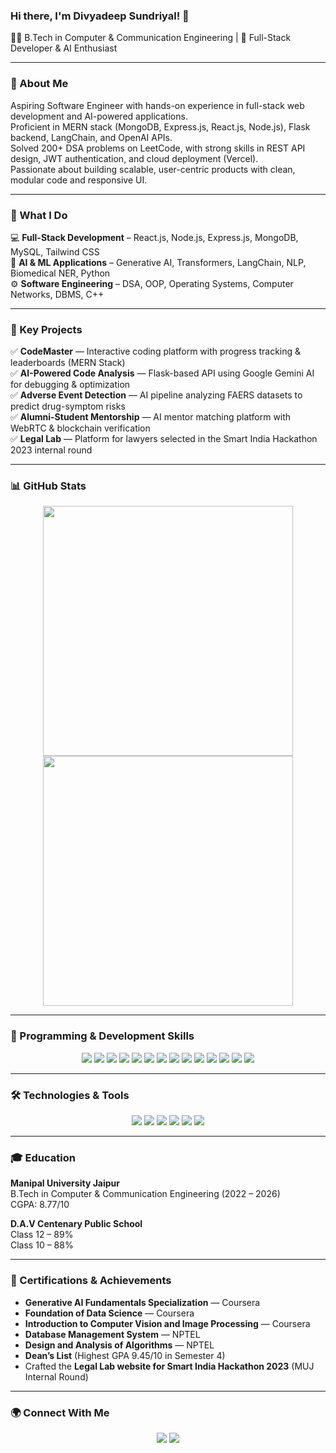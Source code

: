 ### Hi there, I'm Divyadeep Sundriyal! 👋

👨‍💻 B.Tech in Computer & Communication Engineering | 🚀 Full-Stack Developer & AI Enthusiast

---

### 🔹 About Me

Aspiring Software Engineer with hands-on experience in full-stack web development and AI-powered applications.  
Proficient in MERN stack (MongoDB, Express.js, React.js, Node.js), Flask backend, LangChain, and OpenAI APIs.  
Solved 200+ DSA problems on LeetCode, with strong skills in REST API design, JWT authentication, and cloud deployment (Vercel).  
Passionate about building scalable, user-centric products with clean, modular code and responsive UI.

---

### 🔹 What I Do

💻 **Full-Stack Development** – React.js, Node.js, Express.js, MongoDB, MySQL, Tailwind CSS  
🤖 **AI & ML Applications** – Generative AI, Transformers, LangChain, NLP, Biomedical NER, Python  
⚙️ **Software Engineering** – DSA, OOP, Operating Systems, Computer Networks, DBMS, C++

---

### 🔑 Key Projects

✅ **CodeMaster** — Interactive coding platform with progress tracking & leaderboards (MERN Stack)  
✅ **AI-Powered Code Analysis** — Flask-based API using Google Gemini AI for debugging & optimization  
✅ **Adverse Event Detection** — AI pipeline analyzing FAERS datasets to predict drug-symptom risks  
✅ **Alumni-Student Mentorship** — AI mentor matching platform with WebRTC & blockchain verification  
✅ **Legal Lab** — Platform for lawyers selected in the Smart India Hackathon 2023 internal round

---

### 📊 GitHub Stats

<p align="center">
  <img src="https://github-readme-stats.vercel.app/api?username=divyadeep10&show_icons=true&theme=tokyonight" width="400px"/>
  <img src="https://github-readme-stats.vercel.app/api/top-langs/?username=divyadeep10&layout=compact&theme=tokyonight" width="400px"/>
</p>

---

### 🚀 Programming & Development Skills

<p align="center">
  <img src="https://img.shields.io/badge/C-A8B9CC?style=for-the-badge&logo=c&logoColor=black"/>
  <img src="https://img.shields.io/badge/C++-00599C?style=for-the-badge&logo=c%2B%2B&logoColor=white"/>
  <img src="https://img.shields.io/badge/Python-3776AB?style=for-the-badge&logo=python&logoColor=white"/>
  <img src="https://img.shields.io/badge/HTML5-E34F26?style=for-the-badge&logo=html5&logoColor=white"/>
  <img src="https://img.shields.io/badge/CSS3-1572B6?style=for-the-badge&logo=css3&logoColor=white"/>
  <img src="https://img.shields.io/badge/JavaScript-F7DF1E?style=for-the-badge&logo=javascript&logoColor=black"/>
  <img src="https://img.shields.io/badge/Express.js-000000?style=for-the-badge&logo=express&logoColor=white"/>
  <img src="https://img.shields.io/badge/Tailwind_CSS-38B2AC?style=for-the-badge&logo=tailwind-css&logoColor=white"/>
  <img src="https://img.shields.io/badge/MySQL-4479A1?style=for-the-badge&logo=mysql&logoColor=white"/>
  <img src="https://img.shields.io/badge/MongoDB-47A248?style=for-the-badge&logo=mongodb&logoColor=white"/>
  <img src="https://img.shields.io/badge/Node.js-339933?style=for-the-badge&logo=nodedotjs&logoColor=white"/>
  <img src="https://img.shields.io/badge/DSA-FF4500?style=for-the-badge"/>
  <img src="https://img.shields.io/badge/OOP-8A2BE2?style=for-the-badge"/>
  <img src="https://img.shields.io/badge/Generative_AI-FF69B4?style=for-the-badge"/>
</p>

---

### 🛠️ Technologies & Tools

<p align="center">
  <img src="https://img.shields.io/badge/VS_Code-007ACC?style=for-the-badge&logo=visual-studio-code&logoColor=white"/>
  <img src="https://img.shields.io/badge/GitHub-181717?style=for-the-badge&logo=github&logoColor=white"/>
  <img src="https://img.shields.io/badge/Postman-FF6C37?style=for-the-badge&logo=postman&logoColor=white"/>
  <img src="https://img.shields.io/badge/MySQL_Workbench-4479A1?style=for-the-badge&logo=mysql&logoColor=white"/>
  <img src="https://img.shields.io/badge/MongoDB_Atlas-47A248?style=for-the-badge&logo=mongodb&logoColor=white"/>
  <img src="https://img.shields.io/badge/Hugging_Face-FFDA00?style=for-the-badge&logo=huggingface&logoColor=black"/>
</p>

---

### 🎓 Education

**Manipal University Jaipur**  
B.Tech in Computer & Communication Engineering (2022 – 2026)  
CGPA: 8.77/10

**D.A.V Centenary Public School**  
Class 12 – 89%  
Class 10 – 88%

---

### 🏅 Certifications & Achievements

- **Generative AI Fundamentals Specialization** — Coursera  
- **Foundation of Data Science** — Coursera  
- **Introduction to Computer Vision and Image Processing** — Coursera  
- **Database Management System** — NPTEL  
- **Design and Analysis of Algorithms** — NPTEL  
- **Dean’s List** (Highest GPA 9.45/10 in Semester 4)  
- Crafted the **Legal Lab website for Smart India Hackathon 2023** (MUJ Internal Round)

---

### 🌍 Connect With Me

<p align="center">
  <a href="https://www.linkedin.com/in/divyadeep-sundriyal-94b3b2260/"><img src="https://img.shields.io/badge/LinkedIn-Connect-blue?style=for-the-badge&logo=linkedin"/></a>
  <a href="mailto:divyadeepsundriyal@gmail.com"><img src="https://img.shields.io/badge/Email-Contact-red?style=for-the-badge&logo=gmail"/></a>
</p>
